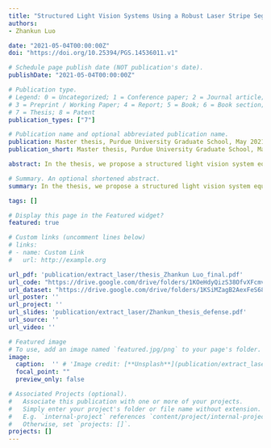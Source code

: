 ```yaml
---
title: "Structured Light Vision Systems Using a Robust Laser Stripe Segmentation Method"
authors:
- Zhankun Luo

date: "2021-05-04T00:00:00Z"
doi: "https://doi.org/10.25394/PGS.14536011.v1"

# Schedule page publish date (NOT publication's date).
publishDate: "2021-05-04T00:00:00Z"

# Publication type.
# Legend: 0 = Uncategorized; 1 = Conference paper; 2 = Journal article;
# 3 = Preprint / Working Paper; 4 = Report; 5 = Book; 6 = Book section;
# 7 = Thesis; 8 = Patent
publication_types: ["7"]

# Publication name and optional abbreviated publication name.
publication: Master thesis, Purdue University Graduate School, May 2021
publication_short: Master thesis, Purdue University Graduate School, May 2021

abstract: In the thesis, we propose a structured light vision system equipped with multi-cameras and multi-laser emitters for object height measurement or 3D reconstruction. The proposed method offers a better accuracy performance over a single camera system. The structured light method may fail the interference of reflection and scattering of light. We use U-Net to extract the laser region, obtain the laser stripe center after erosion and dilation, and finally reconstruct the point cloud corresponding to the laser stripe. Our experiments demonstrate that our structured light system with the U-Net can perform effectively and robustly in a complex environment. 

# Summary. An optional shortened abstract.
summary: In the thesis, we propose a structured light vision system equipped with multi-cameras and multi-laser emitters for object height measurement or 3D reconstruction. The proposed method offers a better accuracy performance over a single camera system. The structured light method may fail the interference of reflection and scattering of light. We use U-Net to extract the laser region, obtain the laser stripe center after erosion and dilation, and finally reconstruct the point cloud corresponding to the laser stripe. Our experiments demonstrate that our structured light system with the U-Net can perform effectively and robustly in a complex environment.

tags: []

# Display this page in the Featured widget?
featured: true

# Custom links (uncomment lines below)
# links:
# - name: Custom Link
#   url: http://example.org

url_pdf: 'publication/extract_laser/thesis_Zhankun Luo_final.pdf'
url_code: "https://drive.google.com/drive/folders/1KOeHdyQizS38OfvXFcmv0OtI9VmDzwKv"
url_dataset: "https://drive.google.com/drive/folders/1KSiMZagB2AexFeS68O3yuOUTNnIyuo8L?usp=sharing"
url_poster: ''
url_project: ''
url_slides: 'publication/extract_laser/Zhankun_thesis_defense.pdf'
url_source: ''
url_video: ''

# Featured image
# To use, add an image named `featured.jpg/png` to your page's folder. 
image:
  caption:  '' # 'Image credit: [**Unsplash**](publication/extract_laser/featured.png)'
  focal_point: ""
  preview_only: false

# Associated Projects (optional).
#   Associate this publication with one or more of your projects.
#   Simply enter your project's folder or file name without extension.
#   E.g. `internal-project` references `content/project/internal-project/index.md`.
#   Otherwise, set `projects: []`.
projects: []
---
```

